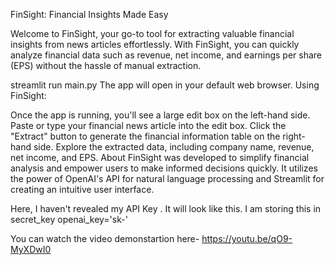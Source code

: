 FinSight: Financial Insights Made Easy

Welcome to FinSight, your go-to tool for extracting valuable financial insights from news articles effortlessly. With FinSight, you can quickly analyze financial data such as revenue, net income, and earnings per share (EPS) without the hassle of manual extraction.

streamlit run main.py
The app will open in your default web browser.
Using FinSight:

Once the app is running, you'll see a large edit box on the left-hand side.
Paste or type your financial news article into the edit box.
Click the "Extract" button to generate the financial information table on the right-hand side.
Explore the extracted data, including company name, revenue, net income, and EPS.
About
FinSight was developed to simplify financial analysis and empower users to make informed decisions quickly. It utilizes the power of OpenAI's API for natural language processing and Streamlit for creating an intuitive user interface.

Here, I haven't revealed my API Key . It will look like this. I am storing this in secret_key
openai_key='sk-'

You can watch the video demonstartion here- https://youtu.be/qO9-MyXDwI0
